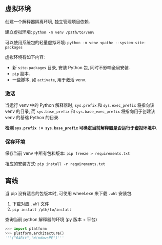 ## 虚拟环境

创建一个解释器隔离环境, 独立管理项目依赖.

建立虚拟环境: `python -m venv /path/to/venv`

可以使用系统包的轻量虚拟环境: `python -m venv <path> --system-site-packages`

虚拟环境有如下内容:
- 新 `site-packages` 目录, 安装 Python 包, 同时不影响全局安装.
- `pip` 副本.
- 一些脚本, 如 `activate`, 用于激活 venv.

### 激活

当运行 venv 中的 Python 解释器时, `sys.prefix` 和 `sys.exec_prefix` 将指向该 venv 的目录, 而 `sys.base_prefix` 和 `sys.base_exec_prefix` 将指向用于创建该 venv 的基础 Python 的目录.  

**检测 `sys.prefix != sys.base_prefix` 可确定当前解释器是否运行于虚拟环境中.**

### 保存环境

保存当前 venv 中所有包和版本: `pip freeze > requirements.txt`

相应的安装方式: `pip install -r requirements.txt`

## 离线

当 pip 没有适合的包版本时, 可使用 wheel.exe 来下载 `.whl` 安装包.
1. 下载对应 `.whl` 文件
2. `pip install /pth/to/install`

查询当前 python 解释器的环境 (py 版本 + 平台)
```python
>>> import platform
>>> platform.architecture()
'''("64Bit","WindowsPE")'''
```